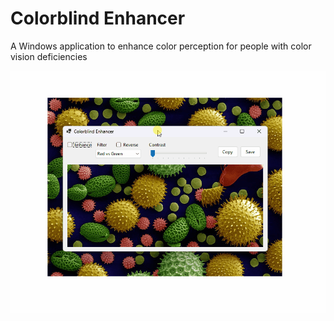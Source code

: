 # Colorblind Enhancer
A Windows application to enhance color perception for people with color vision deficiencies

![](dev/colorblind-enhancer-screenshot.gif)